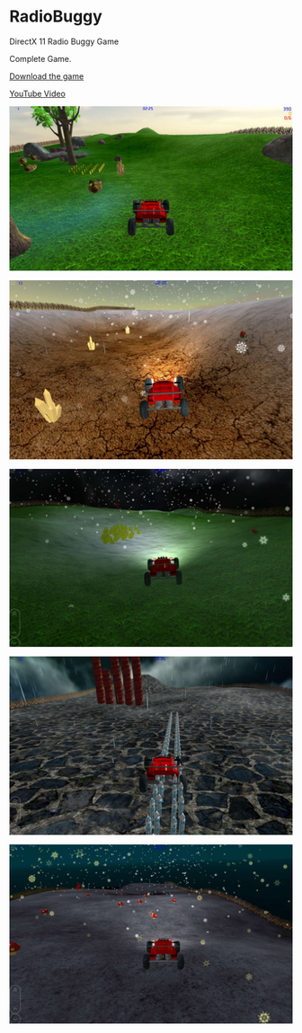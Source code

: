 # RadioBuggy
DirectX 11 Radio Buggy Game 

Complete Game.

[Download the game](https://www.microsoft.com/store/apps/9NBLGGH5FTNJ)
	
[YouTube Video](https://www.youtube.com/watch?v=lE2tqHYICaY&list=UUGuj1HCnhu_gp2a4pl8qB1g&index=57)
	
![Screenshot](ReleaseArt/ss1.jpg)
  
![Screenshot](ReleaseArt/ss2.jpg)

![Screenshot](ReleaseArt/ss3.jpg)

![Screenshot](ReleaseArt/ss4.jpg)

![Screenshot](ReleaseArt/ss5.jpg)


